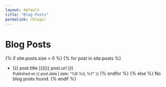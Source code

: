 ```yaml
---
layout: default
title: "Blog Posts"
permalink: /blogs/
---
```


# Blog Posts

{% if site.posts.size > 0 %}
  {% for post in site.posts %}
  - [{{ post.title }}]({{ post.url }})  
    <small>Published on {{ post.date | date: "%B %d, %Y" }}</small>
  {% endfor %}
{% else %}
  No blog posts found.
{% endif %}

